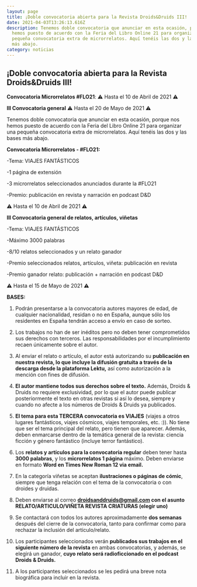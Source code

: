 ```yaml
---
layout: page
title: ¡Doble convocatoria abierta para la Revista Droids&Druids III!
date: 2021-04-03T13:26:13.616Z
description: Tenemos doble convocatoria que anunciar en esta ocasión, porque nos
  hemos puesto de acuerdo con la Feria del Libro Online 21 para organizar una
  pequeña convocatoria extra de microrrelatos. Aquí tenéis las dos y las bases
  más abajo.
category: noticias
---
```



## ¡Doble convocatoria abierta para la Revista Droids&Druids III!

**Convocatoria Microrrelatos #FLO21**: ⚠️ Hasta el 10 de Abril de 2021 ⚠️

**III Convocatoria general** ⚠️ Hasta el 20 de Mayo de 2021 ⚠️

Tenemos doble convocatoria que anunciar en esta ocasión, porque nos hemos puesto de acuerdo con la Feria del Libro Online 21 para organizar una pequeña convocatoria extra de microrrelatos. Aquí tenéis las dos y las bases más abajo.



**Convocatoria Microrrelatos - #FLO21:** 

\-Tema: VIAJES FANTÁSTICOS

\-1 página de extensión

\-3 microrrelatos seleccionados anunciados durante la #FLO21

\-Premio: publicación en revista y narración en podcast D&D

⚠️ Hasta el 10 de Abril de 2021 ⚠️



**III Convocatoria general de relatos, artículos, viñetas**

\-Tema: VIAJES FANTÁSTICOS

\-Máximo 3000 palabras

\-8/10 relatos seleccionados y un relato ganador

\-Premio seleccionados relatos, artículos, viñeta: publicación en revista  

\-Premio ganador relato: publicación + narración en podcast D&D

⚠️ Hasta el 15 de Mayo de 2021 ⚠️



**BASES:**

1. Podrán presentarse a la convocatoria autores mayores de edad, de cualquier nacionalidad, residan o no en España, aunque sólo los residentes en España tendrán acceso a envío en caso de sorteo.
2. Los trabajos no han de ser inéditos pero no deben tener comprometidos sus derechos con terceros. Las responsabilidades por el incumplimiento recaen únicamente sobre el autor.
3. Al enviar el relato o artículo, el autor está autorizando su **publicación en nuestra revista, lo que incluye la difusión gratuita a través de la descarga desde la plataforma Lektu,** así como autorización a la mención con fines de difusión.
4. **El autor mantiene todos sus derechos sobre el texto.** Además, Droids & Druids no requiere exclusividad, por lo que el autor puede publicar posteriormente el texto en otras revistas si así lo desea, siempre y cuando no afecte a los números de Droids & Druids ya publicados.
5. **El tema para esta TERCERA convocatoria es VIAJES** (viajes a otros lugares fantásticos, viajes cósmicos, viajes temporales, etc. :)). No tiene que ser el tema principal del relato, pero tienen que aparecer. Además, deben enmarcarse dentro de la temática general de la revista: ciencia ficción y género fantástico (incluye terror fantástico).
6. Los **relatos y artículos para la convocatoria regular** deben tener hasta **3000 palabras**, y los **microrrelatos 1 página** máximo. Deben enviarse en formato **Word en Times New Roman 12 via email.** 


7. En la categoría viñetas se aceptan **ilustraciones o páginas de cómic**, siempre que tenga relación con el tema de la convocatoria o con droides y druidas.
8. Deben enviarse al correo **droidsanddruids@gmail.com con el asunto RELATO/ARTICULO/VIÑETA REVISTA CRIATURAS (elegir uno)**
9. Se contactará con todos los autores aproximadamente **dos semanas** después del cierre de la convocatoria, tanto para confirmar como para rechazar la inclusión del artículo/relato.
10. Los participantes seleccionados verán **publicados sus trabajos en el siguiente número de la revista** en ambas convocatorias, y además, se elegirá un ganador, **cuyo relato será radioficcionado en el podcast Droids & Druids.**
11. A los participantes seleccionados se les pedirá una breve nota biográfica para incluir en la revista.